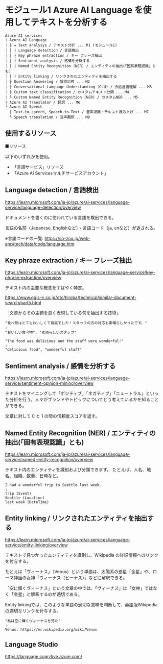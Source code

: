 # モジュール1 Azure AI Language を使用してテキストを分析する

```
Azure AI services
├ Azure AI Language
│ ├ ★ Text analysys / テキスト分析 ... M1 (モジュール1)
│ │ ├ Language detection / 言語検出
│ │ ├ Key phraze extraction / キー フレーズ抽出
│ │ ├ Sentiment analysis / 感情を分析する
│ │ ├ Named Entity Recognition (NER) / エンティティの抽出(「固有表現認識」とも)
│ │ └ Entity linking / リンクされたエンティティを抽出する
│ ├ Question Answering / 質問応答 ... M2
│ ├ Conversational Language Understanding (CLU) / 会話言語理解 ... M3
│ ├ Custom text classification / カスタムテキスト分類 ... M4
| └ Custom Named Entity Recognition (NER) / カスタムNER ... M5
├ Azure AI Translator / 翻訳 ... M6
└ Azure AI Speech
  ├ Text-to-speech, Speech-to-Text / 音声認識・テキスト読み上げ ... M7
  └ Speech translation / 音声翻訳 ... M8
```

## 使用するリソース

■リソース

以下のいずれかを使用。

- 「言語サービス」リソース
- 「Azure AI Servicesマルチサービスアカウント」


## Language detection / 言語検出

https://learn.microsoft.com/ja-jp/azure/ai-services/language-service/language-detection/overview

ドキュメントを書くのに使われている言語を検出できる。

言語の名前（Japanese, Englishなど）・言語コード（ja, enなど）が返される。

※言語コードの一覧: https://so-zou.jp/web-app/tech/data/code/language.htm

## Key phraze extraction / キー フレーズ抽出

https://learn.microsoft.com/ja-jp/azure/ai-services/language-service/key-phrase-extraction/overview

テキスト内の主要な概念をすばやく特定。

https://www.ogis-ri.co.jp/otc/hiroba/technical/similar-document-search/part5.html

「文章からその主題を良く表現している句を抽出する技術」

```
"食べ物はとてもおいしくて最高でした！スタッフの方の対応も素晴らしかったです。"
↓
"おいしい食べ物", "素晴らしいスタッフ"
```

```
"The food was delicious and the staff were wonderful!"
↓
"delicious food", "wonderful staff"
```

## Sentiment analysis / 感情を分析する

https://learn.microsoft.com/ja-jp/azure/ai-services/language-service/sentiment-opinion-mining/overview

テキストをマイニングして「ポジティブ」「ネガティブ」「ニュートラル」といった分析を行う。人々がブランドやトピックについてどう考えているかを知ることができる。

文章に対して 0 と 1 の間の信頼度スコアを返す。


## Named Entity Recognition (NER) / エンティティの抽出(「固有表現認識」とも)

https://learn.microsoft.com/ja-jp/azure/ai-services/language-service/named-entity-recognition/overview

テキスト内のエンティティを識別および分類できます。 たとえば、人名、地名、組織、数量、日時など。

```
I had a wonderful trip to Seattle last week.
↓
trip (Event)
Seattle (Location)
last week (DateTime)
```

## Entity linking / リンクされたエンティティを抽出する

https://learn.microsoft.com/ja-jp/azure/ai-services/language-service/entity-linking/overview

テキストで見つかったエンティティを識別し、Wikipedia の詳細情報へのリンクを付与する。

たとえば「ヴィーナス」（Venus）という単語は、太陽系の惑星「金星」や、ローマ神話の女神「ヴィーナス（ビーナス）」などに解釈できる。

「空に輝くヴィーナス」という文章の中では、「ヴィーナス」は「女神」ではなく「金星」と解釈するのが適切である。

Entity linkingでは、このような単語の適切な意味を判断して、英語版Wikipediaの適切なリンクを付与する。

```
"私は空に輝くヴィーナスを見た"
↓
Venus: https://en.wikipedia.org/wiki/Venus
```

## Language Studio

https://language.cognitive.azure.com/

